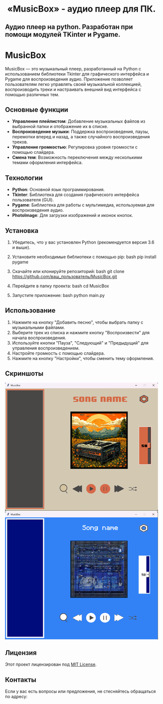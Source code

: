 <h1 align="center">«MusicBox» - аудио плеер для ПК.</h1>

<h2>Аудио плеер на python. Разработан при помощи модулей TKinter и Pygame.</h2>

# MusicBox

MusicBox — это музыкальный плеер, разработанный на Python с использованием библиотеки Tkinter для графического интерфейса и Pygame для воспроизведения аудио. Приложение позволяет пользователям легко управлять своей музыкальной коллекцией, воспроизводить треки и настраивать внешний вид интерфейса с помощью различных тем.

## Основные функции

- **Управление плейлистом**: Добавление музыкальных файлов из выбранной папки и отображение их в списке.
- **Воспроизведение музыки**: Поддержка воспроизведения, паузы, перемотки вперед и назад, а также случайного воспроизведения треков.
- **Управление громкостью**: Регулировка уровня громкости с помощью слайдера.
- **Смена тем**: Возможность переключения между несколькими темами оформления интерфейса.

## Технологии

- **Python**: Основной язык программирования.
- **Tkinter**: Библиотека для создания графического интерфейса пользователя (GUI).
- **Pygame**: Библиотека для работы с мультимедиа, используемая для воспроизведения аудио.
- **PhotoImage**: Для загрузки изображений и иконок кнопок.

## Установка

1. Убедитесь, что у вас установлен Python (рекомендуется версия 3.6 и выше).
2. Установите необходимые библиотеки с помощью pip:
bash 
   pip install pygame


3. Скачайте или клонируйте репозиторий:
bash 
   git clone https://github.com/ваш_пользователь/MusicBox.git


4. Перейдите в папку проекта:
bash 
   cd MusicBox


5. Запустите приложение:
bash 
   python main.py


## Использование

1. Нажмите на кнопку "Добавить песню", чтобы выбрать папку с музыкальными файлами.
2. Выберите трек из списка и нажмите кнопку "Воспроизвести" для начала воспроизведения.
3. Используйте кнопки "Пауза", "Следующий" и "Предыдущий" для управления воспроизведением.
4. Настройте громкость с помощью слайдера.
5. Нажмите на кнопку "Настройки", чтобы сменить тему оформления.

## Скриншоты

![Скриншот 1](img/screenshot1.png)
![Скриншот 2](img/screenshot2.png)

## Лицензия

Этот проект лицензирован под [MIT License](LICENSE).

## Контакты

Если у вас есть вопросы или предложения, не стесняйтесь обращаться по адресу: 
